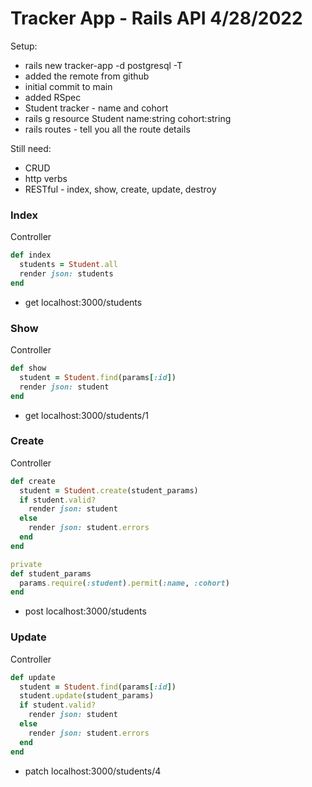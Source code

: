 # Tracker App - Rails API 4/28/2022

Setup:
- rails new tracker-app -d postgresql -T
- added the remote from github
- initial commit to main
- added RSpec
- Student tracker - name and cohort
- rails g resource Student name:string cohort:string
- rails routes - tell you all the route details

Still need:
- CRUD
- http verbs
- RESTful - index, show, create, update, destroy

### Index
Controller
```ruby
def index
  students = Student.all
  render json: students
end
```
- get localhost:3000/students

### Show
Controller
```ruby
def show
  student = Student.find(params[:id])
  render json: student
end
```
- get localhost:3000/students/1

### Create
Controller
```ruby
def create
  student = Student.create(student_params)
  if student.valid?
    render json: student
  else
    render json: student.errors
  end
end

private
def student_params
  params.require(:student).permit(:name, :cohort)
end
```
- post localhost:3000/students

### Update
Controller
```ruby
def update
  student = Student.find(params[:id])
  student.update(student_params)
  if student.valid?
    render json: student
  else
    render json: student.errors
  end
end
```
- patch localhost:3000/students/4
